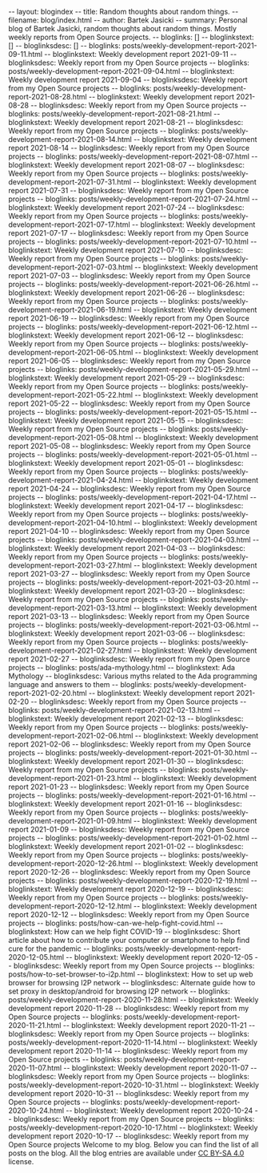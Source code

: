 -- layout: blogindex
-- title: Random thoughts about random things.
-- filename: blog/index.html
-- author: Bartek Jasicki
-- summary: Personal blog of Bartek Jasicki, random thoughts about random things. Mostly weekly reports from Open Source projects.
-- bloglinks: []
-- bloglinkstext: []
-- bloglinksdesc: []
-- bloglinks: posts/weekly-development-report-2021-09-11.html
-- bloglinkstext: Weekly development report 2021-09-11
-- bloglinksdesc: Weekly report from my Open Source projects
-- bloglinks: posts/weekly-development-report-2021-09-04.html
-- bloglinkstext: Weekly development report 2021-09-04
-- bloglinksdesc: Weekly report from my Open Source projects
-- bloglinks: posts/weekly-development-report-2021-08-28.html
-- bloglinkstext: Weekly development report 2021-08-28
-- bloglinksdesc: Weekly report from my Open Source projects
-- bloglinks: posts/weekly-development-report-2021-08-21.html
-- bloglinkstext: Weekly development report 2021-08-21
-- bloglinksdesc: Weekly report from my Open Source projects
-- bloglinks: posts/weekly-development-report-2021-08-14.html
-- bloglinkstext: Weekly development report 2021-08-14
-- bloglinksdesc: Weekly report from my Open Source projects
-- bloglinks: posts/weekly-development-report-2021-08-07.html
-- bloglinkstext: Weekly development report 2021-08-07
-- bloglinksdesc: Weekly report from my Open Source projects
-- bloglinks: posts/weekly-development-report-2021-07-31.html
-- bloglinkstext: Weekly development report 2021-07-31
-- bloglinksdesc: Weekly report from my Open Source projects
-- bloglinks: posts/weekly-development-report-2021-07-24.html
-- bloglinkstext: Weekly development report 2021-07-24
-- bloglinksdesc: Weekly report from my Open Source projects
-- bloglinks: posts/weekly-development-report-2021-07-17.html
-- bloglinkstext: Weekly development report 2021-07-17
-- bloglinksdesc: Weekly report from my Open Source projects
-- bloglinks: posts/weekly-development-report-2021-07-10.html
-- bloglinkstext: Weekly development report 2021-07-10
-- bloglinksdesc: Weekly report from my Open Source projects
-- bloglinks: posts/weekly-development-report-2021-07-03.html
-- bloglinkstext: Weekly development report 2021-07-03
-- bloglinksdesc: Weekly report from my Open Source projects
-- bloglinks: posts/weekly-development-report-2021-06-26.html
-- bloglinkstext: Weekly development report 2021-06-26
-- bloglinksdesc: Weekly report from my Open Source projects
-- bloglinks: posts/weekly-development-report-2021-06-19.html
-- bloglinkstext: Weekly development report 2021-06-19
-- bloglinksdesc: Weekly report from my Open Source projects
-- bloglinks: posts/weekly-development-report-2021-06-12.html
-- bloglinkstext: Weekly development report 2021-06-12
-- bloglinksdesc: Weekly report from my Open Source projects
-- bloglinks: posts/weekly-development-report-2021-06-05.html
-- bloglinkstext: Weekly development report 2021-06-05
-- bloglinksdesc: Weekly report from my Open Source projects
-- bloglinks: posts/weekly-development-report-2021-05-29.html
-- bloglinkstext: Weekly development report 2021-05-29
-- bloglinksdesc: Weekly report from my Open Source projects
-- bloglinks: posts/weekly-development-report-2021-05-22.html
-- bloglinkstext: Weekly development report 2021-05-22
-- bloglinksdesc: Weekly report from my Open Source projects
-- bloglinks: posts/weekly-development-report-2021-05-15.html
-- bloglinkstext: Weekly development report 2021-05-15
-- bloglinksdesc: Weekly report from my Open Source projects
-- bloglinks: posts/weekly-development-report-2021-05-08.html
-- bloglinkstext: Weekly development report 2021-05-08
-- bloglinksdesc: Weekly report from my Open Source projects
-- bloglinks: posts/weekly-development-report-2021-05-01.html
-- bloglinkstext: Weekly development report 2021-05-01
-- bloglinksdesc: Weekly report from my Open Source projects
-- bloglinks: posts/weekly-development-report-2021-04-24.html
-- bloglinkstext: Weekly development report 2021-04-24
-- bloglinksdesc: Weekly report from my Open Source projects
-- bloglinks: posts/weekly-development-report-2021-04-17.html
-- bloglinkstext: Weekly development report 2021-04-17
-- bloglinksdesc: Weekly report from my Open Source projects
-- bloglinks: posts/weekly-development-report-2021-04-10.html
-- bloglinkstext: Weekly development report 2021-04-10
-- bloglinksdesc: Weekly report from my Open Source projects
-- bloglinks: posts/weekly-development-report-2021-04-03.html
-- bloglinkstext: Weekly development report 2021-04-03
-- bloglinksdesc: Weekly report from my Open Source projects
-- bloglinks: posts/weekly-development-report-2021-03-27.html
-- bloglinkstext: Weekly development report 2021-03-27
-- bloglinksdesc: Weekly report from my Open Source projects
-- bloglinks: posts/weekly-development-report-2021-03-20.html
-- bloglinkstext: Weekly development report 2021-03-20
-- bloglinksdesc: Weekly report from my Open Source projects
-- bloglinks: posts/weekly-development-report-2021-03-13.html
-- bloglinkstext: Weekly development report 2021-03-13
-- bloglinksdesc: Weekly report from my Open Source projects
-- bloglinks: posts/weekly-development-report-2021-03-06.html
-- bloglinkstext: Weekly development report 2021-03-06
-- bloglinksdesc: Weekly report from my Open Source projects
-- bloglinks: posts/weekly-development-report-2021-02-27.html
-- bloglinkstext: Weekly development report 2021-02-27
-- bloglinksdesc: Weekly report from my Open Source projects
-- bloglinks: posts/ada-mythology.html
-- bloglinkstext: Ada Mythology
-- bloglinksdesc: Various myths related to the Ada programming language and answers to them
-- bloglinks: posts/weekly-development-report-2021-02-20.html
-- bloglinkstext: Weekly development report 2021-02-20
-- bloglinksdesc: Weekly report from my Open Source projects
-- bloglinks: posts/weekly-development-report-2021-02-13.html
-- bloglinkstext: Weekly development report 2021-02-13
-- bloglinksdesc: Weekly report from my Open Source projects
-- bloglinks: posts/weekly-development-report-2021-02-06.html
-- bloglinkstext: Weekly development report 2021-02-06
-- bloglinksdesc: Weekly report from my Open Source projects
-- bloglinks: posts/weekly-development-report-2021-01-30.html
-- bloglinkstext: Weekly development report 2021-01-30
-- bloglinksdesc: Weekly report from my Open Source projects
-- bloglinks: posts/weekly-development-report-2021-01-23.html
-- bloglinkstext: Weekly development report 2021-01-23
-- bloglinksdesc: Weekly report from my Open Source projects
-- bloglinks: posts/weekly-development-report-2021-01-16.html
-- bloglinkstext: Weekly development report 2021-01-16
-- bloglinksdesc: Weekly report from my Open Source projects
-- bloglinks: posts/weekly-development-report-2021-01-09.html
-- bloglinkstext: Weekly development report 2021-01-09
-- bloglinksdesc: Weekly report from my Open Source projects
-- bloglinks: posts/weekly-development-report-2021-01-02.html
-- bloglinkstext: Weekly development report 2021-01-02
-- bloglinksdesc: Weekly report from my Open Source projects
-- bloglinks: posts/weekly-development-report-2020-12-26.html
-- bloglinkstext: Weekly development report 2020-12-26
-- bloglinksdesc: Weekly report from my Open Source projects
-- bloglinks: posts/weekly-development-report-2020-12-19.html
-- bloglinkstext: Weekly development report 2020-12-19
-- bloglinksdesc: Weekly report from my Open Source projects
-- bloglinks: posts/weekly-development-report-2020-12-12.html
-- bloglinkstext: Weekly development report 2020-12-12
-- bloglinksdesc: Weekly report from my Open Source projects
-- bloglinks: posts/how-can-we-help-fight-covid.html
-- bloglinkstext: How can we help fight COVID-19
-- bloglinksdesc: Short article about how to contribute your computer or smartphone to help find cure for the pandemic
-- bloglinks: posts/weekly-development-report-2020-12-05.html
-- bloglinkstext: Weekly development report 2020-12-05
-- bloglinksdesc: Weekly report from my Open Source projects
-- bloglinks: posts/how-to-set-browser-to-i2p.html
-- bloglinkstext: How to set up web browser for browsing I2P network
-- bloglinksdesc: Alternate guide how to set proxy in desktop/android for browsing I2P network
-- bloglinks: posts/weekly-development-report-2020-11-28.html
-- bloglinkstext: Weekly development report 2020-11-28
-- bloglinksdesc: Weekly report from my Open Source projects
-- bloglinks: posts/weekly-development-report-2020-11-21.html
-- bloglinkstext: Weekly development report 2020-11-21
-- bloglinksdesc: Weekly report from my Open Source projects
-- bloglinks: posts/weekly-development-report-2020-11-14.html
-- bloglinkstext: Weekly development report 2020-11-14
-- bloglinksdesc: Weekly report from my Open Source projects
-- bloglinks: posts/weekly-development-report-2020-11-07.html
-- bloglinkstext: Weekly development report 2020-11-07
-- bloglinksdesc: Weekly report from my Open Source projects
-- bloglinks: posts/weekly-development-report-2020-10-31.html
-- bloglinkstext: Weekly development report 2020-10-31
-- bloglinksdesc: Weekly report from my Open Source projects
-- bloglinks: posts/weekly-development-report-2020-10-24.html
-- bloglinkstext: Weekly development report 2020-10-24
-- bloglinksdesc: Weekly report from my Open Source projects
-- bloglinks: posts/weekly-development-report-2020-10-17.html
-- bloglinkstext: Weekly development report 2020-10-17
-- bloglinksdesc: Weekly report from my Open Source projects
Welcome to my blog. Below you can find the list of all posts on the blog. All
the blog entries are available under [CC BY-SA 4.0](https://creativecommons.org/licenses/by-sa/4.0/deed.en)
license.
